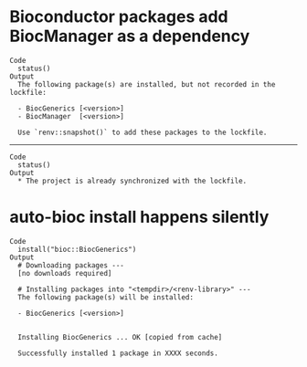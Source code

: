 # Bioconductor packages add BiocManager as a dependency

    Code
      status()
    Output
      The following package(s) are installed, but not recorded in the lockfile:
      
      - BiocGenerics [<version>]
      - BiocManager  [<version>]
      
      Use `renv::snapshot()` to add these packages to the lockfile.
      

---

    Code
      status()
    Output
      * The project is already synchronized with the lockfile.

# auto-bioc install happens silently

    Code
      install("bioc::BiocGenerics")
    Output
      # Downloading packages ---
      [no downloads required]
      
      # Installing packages into "<tempdir>/<renv-library>" ---
      The following package(s) will be installed:
      
      - BiocGenerics [<version>]
      
      
      Installing BiocGenerics ... OK [copied from cache]
      
      Successfully installed 1 package in XXXX seconds.


